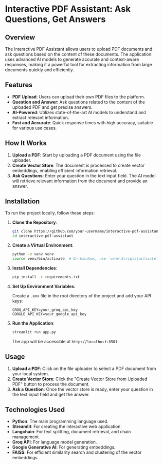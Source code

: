 # Interactive PDF Assistant: Ask Questions, Get Answers

## Overview

The Interactive PDF Assistant allows users to upload PDF documents and ask questions based on the content of these documents. The application uses advanced AI models to generate accurate and context-aware responses, making it a powerful tool for extracting information from large documents quickly and efficiently.

## Features

- **PDF Upload**: Users can upload their own PDF files to the platform.
- **Question and Answer**: Ask questions related to the content of the uploaded PDF and get precise answers.
- **AI-Powered**: Utilizes state-of-the-art AI models to understand and extract relevant information.
- **Fast and Accurate**: Quick response times with high accuracy, suitable for various use cases.

## How It Works

1. **Upload a PDF**: Start by uploading a PDF document using the file uploader.
2. **Create Vector Store**: The document is processed to create vector embeddings, enabling efficient information retrieval.
3. **Ask Questions**: Enter your question in the text input field. The AI model will retrieve relevant information from the document and provide an answer.

## Installation

To run the project locally, follow these steps:

1. **Clone the Repository**:

    ```sh
    git clone https://github.com/your-username/interactive-pdf-assistant.git
    cd interactive-pdf-assistant
    ```

2. **Create a Virtual Environment**:

    ```sh
    python -m venv venv
    source venv/bin/activate  # On Windows, use `venv\Scripts\activate`
    ```

3. **Install Dependencies**:

    ```sh
    pip install -r requirements.txt
    ```

4. **Set Up Environment Variables**:

    Create a `.env` file in the root directory of the project and add your API keys:

    ```
    GROQ_API_KEY=your_groq_api_key
    GOOGLE_API_KEY=your_google_api_key
    ```

5. **Run the Application**:

    ```sh
    streamlit run app.py
    ```

    The app will be accessible at `http://localhost:8501`.

## Usage

1. **Upload a PDF**: Click on the file uploader to select a PDF document from your local system.
2. **Create Vector Store**: Click the "Create Vector Store from Uploaded PDF" button to process the document.
3. **Ask a Question**: Once the vector store is ready, enter your question in the text input field and get the answer.

## Technologies Used

- **Python**: The main programming language used.
- **Streamlit**: For creating the interactive web application.
- **Langchain**: For text splitting, document retrieval, and chain management.
- **Groq API**: For language model generation.
- **Google Generative AI**: For generating embeddings.
- **FAISS**: For efficient similarity search and clustering of the vector embeddings.
